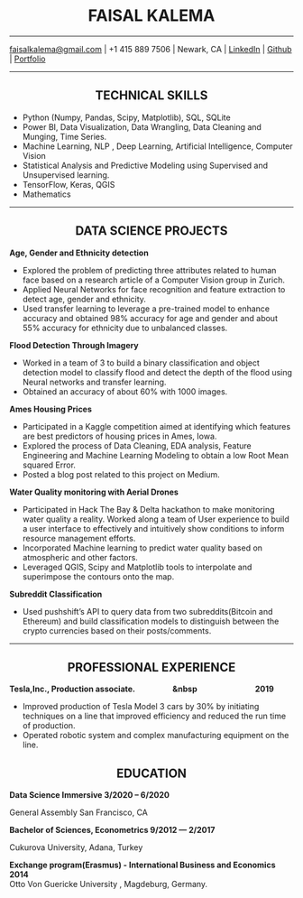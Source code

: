 # <div align="center"> FAISAL KALEMA
  
---
<faisalkalema@gmail.com> | +1 415 889 7506  | Newark, CA | [LinkedIn](https://www.linkedin.com/in/faisalkalema/) | [Github](https://github.com/Kalz123) | [Portfolio](https://kalz123.github.io/)

---

## <div align="center"> TECHNICAL SKILLS
  
* Python (Numpy, Pandas, Scipy, Matplotlib), SQL, SQLite
* Power BI, Data Visualization, Data Wrangling, Data Cleaning and Munging, Time Series.
* Machine Learning,  NLP , Deep Learning, Artificial Intelligence, Computer Vision
* Statistical Analysis and Predictive Modeling using Supervised and Unsupervised learning.
* TensorFlow, Keras, QGIS
* Mathematics

---

## <div align="center"> DATA SCIENCE PROJECTS
**Age, Gender and Ethnicity detection**
  
* Explored the problem of predicting three attributes related to human face based on a research article of a Computer Vision group in Zurich.
* Applied Neural Networks for face recognition and feature extraction to detect age, gender and ethnicity.
* Used transfer learning to leverage a pre-trained model to enhance accuracy and obtained 98% accuracy for age and gender and  about 55% accuracy for ethnicity due to unbalanced classes.

**Flood Detection Through Imagery**

* Worked in a team of 3 to build a binary classification and object detection model to classify flood and detect the depth of the flood using Neural networks and transfer learning.
* Obtained an accuracy of about 60% with 1000 images.

**Ames Housing Prices**

* Participated in a Kaggle competition aimed at identifying which features are best predictors of housing prices in Ames, Iowa. 
* Explored the process of Data Cleaning, EDA analysis, Feature Engineering and Machine Learning Modeling to obtain a low Root Mean squared Error.
* Posted a blog post related to this project on Medium.

**Water Quality monitoring with Aerial Drones**

* Participated in Hack The Bay & Delta hackathon to make monitoring water quality a reality. Worked along a team of User experience to build a user interface to effectively and intuitively show conditions to inform resource management efforts.
* Incorporated Machine learning to predict water quality based on atmospheric and other factors.
* Leveraged QGIS, Scipy and Matplotlib tools to interpolate and superimpose the contours onto the map.

**Subreddit Classification**

* Used pushshift’s API to query data from two subreddits(Bitcoin and Ethereum) and build classification models to distinguish between the crypto currencies based on their posts/comments.

---

## <div align="center"> PROFESSIONAL EXPERIENCE
  
**Tesla,Inc., Production associate.&nbsp;&nbsp;&nbsp;&nbsp;&nbsp;&nbsp;&nbsp;&nbsp;&nbsp;&nbsp;&nbsp;&nbsp;&nbsp;&nbsp;&nbsp;&nbsp;&nbsp;&nbsp;&nbsp;&nbsp;&nbsp&nbsp;&nbsp;&nbsp;&nbsp;&nbsp;&nbsp;&nbsp;&nbsp;&nbsp;&nbsp;&nbsp;&nbsp;&nbsp;&nbsp;&nbsp;&nbsp;&nbsp;&nbsp;&nbsp;&nbsp;&nbsp;&nbsp;&nbsp;&nbsp;&nbsp;&nbsp;&nbsp;&nbsp;&nbsp;&nbsp;&nbsp;2019**

* Improved production of Tesla Model 3 cars by 30% by initiating techniques on a line that improved efficiency and reduced the  run time of production.
* Operated robotic system and complex manufacturing equipment on the line.

## <div align="center"> EDUCATION
  
**Data Science Immersive                                                                                                                           3/2020 – 6/2020**

General Assembly San Francisco, CA

**Bachelor of Sciences,  Econometrics                                                                                                              9/2012 — 2/2017**

Cukurova University, Adana, Turkey

**Exchange program(Erasmus) - International Business and Economics                                                                                            2014**                                             
Otto Von Guericke University ,  Magdeburg, Germany.



  
